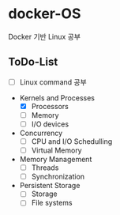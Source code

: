 # docker-OS

Docker 기반 Linux 공부

## ToDo-List

- [ ] Linux command 공부

* Kernels and Processes
  - [x] Processors
  - [ ] Memory
  - [ ] I/O devices
* Concurrency
  - [ ] CPU and I/O Schedulling
  - [ ] Virtual Memory
* Memory Management
  - [ ] Threads
  - [ ] Synchronization
* Persistent Storage
  - [ ] Storage
  - [ ] File systems
